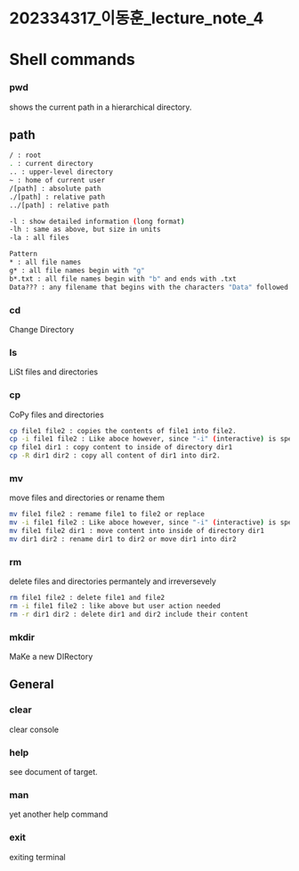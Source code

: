 # 202334317_이동훈_lecture_note_4

# Shell commands

### pwd

shows the current path in a hierarchical directory.

## path

```bash
/ : root
. : current directory
.. : upper-level directory
~ : home of current user
/[path] : absolute path
./[path] : relative path
../[path] : relative path

-l : show detailed information (long format)
-lh : same as above, but size in units
-la : all files

Pattern
* : all file names
g* : all file names begin with "g"
b*.txt : all file names begin with "b" and ends with .txt
Data??? : any filename that begins with the characters "Data" followed by exactly 3 more characters
```

### cd

Change Directory

### ls

LiSt files and directories

### cp

CoPy files and directories

```bash
cp file1 file2 : copies the contents of file1 into file2.
cp -i file1 file2 : Like aboce however, since "-i" (interactive) is specified, user choose overwrite or not.
cp file1 dir1 : copy content to inside of directory dir1
cp -R dir1 dir2 : copy all content of dir1 into dir2.
```

### mv

move files and directories or rename them

```bash
mv file1 file2 : remame file1 to file2 or replace
mv -i file1 file2 : Like aboce however, since "-i" (interactive) is specified, user choose replace or not.
mv file1 file2 dir1 : move content into inside of directory dir1
mv dir1 dir2 : rename dir1 to dir2 or move dir1 into dir2
```

### rm

delete files and directories permantely and irreversevely

```bash
rm file1 file2 : delete file1 and file2
rm -i file1 file2 : like above but user action needed
rm -r dir1 dir2 : delete dir1 and dir2 include their content
```

### mkdir

MaKe a new DIRectory

## General

### clear

clear console

### help

see document of target.

### man

yet another help command

### exit

exiting terminal